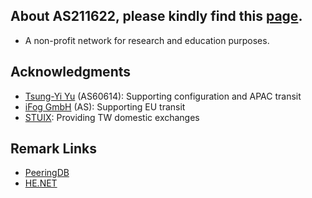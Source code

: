 ## About AS211622, please kindly find this [page](https://network.pwtsai.im).
* A non-profit network for research and education purposes.

## Acknowledgments
* [Tsung-Yi Yu](https://network.steveyi.net/) (AS60614): Supporting configuration and APAC transit
* [iFog GmbH](https://ifog.ch/en/) (AS): Supporting EU transit
* [STUIX](https://stuix.io/): Providing TW domestic exchanges

## Remark Links
* [PeeringDB](https://www.peeringdb.com/asn/211622/)  
* [HE.NET](https://bgp.he.net/AS211622)  


